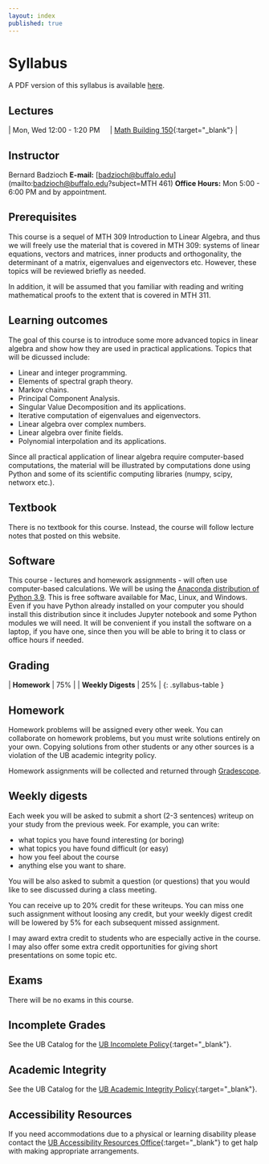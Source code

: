 ```yaml
---
layout: index
published: true
---
```


<style>
table.syllabus-table td{
  padding-right: 10px;
  padding-left: 5px;

}

table.syllabus-table tr:hover {
  background-color: rgb(255, 255, 255);
}

ul {
  padding-left: 20px;
}
</style>


# Syllabus

A PDF version of this syllabus is available <a href="/assets/syllabus.pdf" markdown="0">here</a>.

## Lectures

| Mon, Wed 12:00 - 1:20 PM &nbsp; &nbsp; | [Math Building 150](http://www.buffalo.edu/home/visiting-ub/CampusMaps/maps.html#MATH){:target="_blank"} |


## Instructor

Bernard Badzioch
**E-mail:** [badzioch@buffalo.edu](mailto:badzioch@buffalo.edu?subject=MTH 461)
**Office Hours:** Mon 5:00 - 6:00 PM and by appointment.


## Prerequisites

This course is a sequel of MTH 309 Introduction to Linear Algebra, and thus we will freely use
the material that is covered in MTH 309: systems of linear equations, vectors and matrices, inner
products and orthogonality, the determinant of a matrix, eigenvalues and eigenvectors etc. However,
these topics will be reviewed briefly as needed.

In addition, it will be assumed that you familiar with reading and writing mathematical proofs to
the extent that is covered in MTH 311.

## Learning outcomes

The goal of this course is to introduce some more advanced topics in linear algebra
and show how they are used in practical applications. Topics that will be dicussed
include:

* Linear and integer programming.
* Elements of spectral graph theory.
* Markov chains.
* Principal Component Analysis.
* Singular Value Decomposition and its applications.
* Iterative computation of eigenvalues and eigenvectors.
* Linear algebra over complex numbers.
* Linear algebra over finite fields.
* Polynomial interpolation and its applications.

Since all practical application of linear algebra require computer-based computations,
the material will be illustrated by computations done using Python and some of its
scientific computing libraries (numpy, scipy, networx etc.).

## Textbook

There is no textbook for this course. Instead, the  course will follow lecture notes that posted on
this website.

## Software

This course - lectures and homework assignments - will often use computer-based calculations.
We will be using the [Anaconda distribution of Python 3.9](https://www.anaconda.com/products/distribution).
This is free software available for Mac, Linux, and Windows. Even if you have Python already
installed on your computer you should install this distribution since it includes Jupyter notebook
and some Python modules we will need. It will be convenient if you install the software on a laptop,
if you have one, since then you will be able to bring it to class or office hours if needed.


## Grading

| **Homework**                          | 75% |
| **Weekly Digests**                    | 25% |
{: .syllabus-table }

## Homework

Homework problems will be assigned every other week. You can collaborate on homework problems,
but you must write solutions entirely on your own. Copying solutions from other students or any
other sources is a violation of the UB academic integrity policy.

Homework assignments will be collected and returned through [Gradescope](https://www.gradescope.com).

## Weekly digests

Each week you will be asked to submit a short (2-3 sentences) writeup on your study
from the previous week. For example, you can write:

* what topics you have found interesting (or boring)
* what topics you have found difficult (or easy)
* how  you feel about the course
* anything else you want to share.

You will be also asked to submit a question (or questions) that you would like to
see discussed during a class meeting.

You can receive up to 20% credit for these writeups. You can miss one
such assignment without loosing any credit, but your weekly digest credit will be
lowered by 5% for each subsequent missed assignment.

I may award extra credit to students who are especially active in the course.
I may also offer some extra credit opportunities for giving short presentations
on some topic etc.


## Exams

There will be no exams in this course.


## Incomplete Grades

See the UB Catalog for the [UB Incomplete Policy](https://catalog.buffalo.edu/policies/explanation.html){:target="_blank"}.


## Academic Integrity

See the UB Catalog for the [UB Academic Integrity Policy](https://catalog.buffalo.edu/policies/integrity.html){:target="_blank"}.


## Accessibility Resources

If you need accommodations due to a physical or learning disability please contact the
[UB Accessibility Resources Office](https://www.buffalo.edu/studentlife/who-we-are/departments/accessibility.html){:target="_blank"}
to get halp with making appropriate arrangements.
